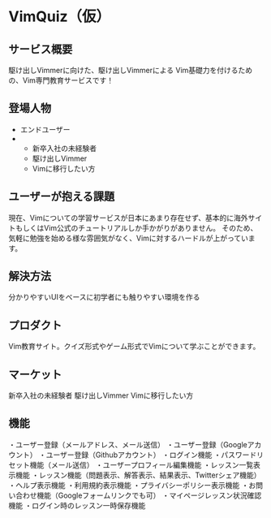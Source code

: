 # VimQuiz（仮）

## サービス概要
駆け出しVimmerに向けた、駆け出しVimmerによる
Vim基礎力を付けるための、Vim専門教育サービスです！

## 登場人物
- エンドユーザー
- - 新卒入社の未経験者
  - 駆け出しVimmer
  - Vimに移行したい方

## ユーザーが抱える課題
現在、Vimについての学習サービスが日本にあまり存在せず、基本的に海外サイトもしくはVim公式のチュートリアルしか手かがりがありません。
そのため、気軽に勉強を始める様な雰囲気がなく、Vimに対するハードルが上がっています。

## 解決方法
分かりやすいUIをベースに初学者にも触りやすい環境を作る

## プロダクト
Vim教育サイト。クイズ形式やゲーム形式でVimについて学ぶことができます。

## マーケット
新卒入社の未経験者
駆け出しVimmer
Vimに移行したい方

## 機能
・ユーザー登録（メールアドレス、メール送信）
・ユーザー登録（Googleアカウント）
・ユーザー登録（Githubアカウント）
・ログイン機能
・パスワードリセット機能（メール送信）
・ユーザープロフィール編集機能
・レッスン一覧表示機能
・レッスン機能（問題表示、解答表示、結果表示、Twitterシェア機能）
・ヘルプ表示機能
・利用規約表示機能
・プライバシーポリシー表示機能
・お問い合わせ機能（Googleフォームリンクでも可）
・マイページレッスン状況確認機能
・ログイン時のレッスン一時保存機能
